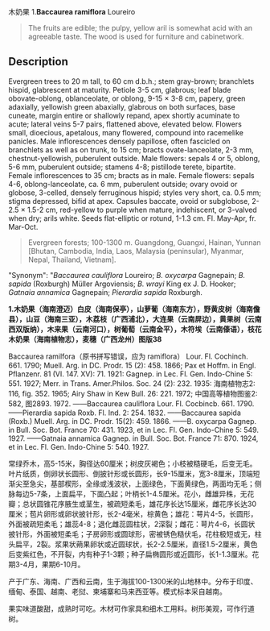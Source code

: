木奶果
1.**Baccaurea ramiflora** Loureiro

> The fruits are edible; the pulpy, yellow aril is somewhat acid with an agreeable taste. The wood is used for furniture and cabinetwork.


## Description
Evergreen trees to 20 m tall, to 60 cm d.b.h.; stem gray-brown; branchlets hispid, glabrescent at maturity. Petiole 3-5 cm, glabrous; leaf blade obovate-oblong, oblanceolate, or oblong, 9-15 × 3-8 cm, papery, green adaxially, yellowish green abaxially, glabrous on both surfaces, base cuneate, margin entire or shallowly repand, apex shortly acuminate to acute; lateral veins 5-7 pairs, flattened above, elevated below. Flowers small, dioecious, apetalous, many flowered, compound into racemelike panicles. Male inflorescences densely papillose, often fascicled on branchlets as well as on trunk, to 15 cm; bracts ovate-lanceolate, 2-3 mm, chestnut-yellowish, puberulent outside. Male flowers: sepals 4 or 5, oblong, 5-6 mm, puberulent outside; stamens 4-8; pistillode terete, bipartite. Female inflorescences to 35 cm; bracts as in male. Female flowers: sepals 4-6, oblong-lanceolate, ca. 6 mm, puberulent outside; ovary ovoid or globose, 3-celled, densely ferruginous hispid; styles very short, ca. 0.5 mm; stigma depressed, bifid at apex. Capsules baccate, ovoid or subglobose, 2-2.5 × 1.5-2 cm, red-yellow to purple when mature, indehiscent, or 3-valved when dry; arils white. Seeds flat-elliptic or rotund, 1-1.3 cm. Fl. May-Apr, fr. Mar-Oct.


> Evergreen forests; 100-1300 m. Guangdong, Guangxi, Hainan, Yunnan [Bhutan, Cambodia, India, Laos, Malaysia (peninsular), Myanmar, Nepal, Thailand, Vietnam].

  "Synonym": "*Baccaurea cauliflora* Loureiro; *B. oxycarpa* Gagnepain; *B. sapida* (Roxburgh) Müller Argoviensis; *B. wrayi* King ex J. D. Hooker; *Gatnaia annamica* Gagnepain; *Pierardia sapida* Roxburgh.

**1.木奶果（海南澄迈）白皮（海南保亭），山萝葡（海南东方），野黄皮树（海南儋县），山豆（海南三亚），木荔枝（广西浦北），大连果（云南屏边），黄果树（云南西双版纳），木来果（云南河口），树葡萄（云南金平），木符埃（云南傣语），枝花木奶果（海南植物志），麦穗（广西龙州）图版38**

Baccaurea ramilfora（原书拼写错误，应为 ramiflora） Lour. Fl. Cochinch. 661. 1790; Muell. Arg. in DC. Prodr. 15 (2): 458. 1866; Pax et Hoffm. in Engl. Pflanzenr. 81 (VI. 147. XV): 71. 1921: Gagnep. in Lec. Fl. Gen. Indo-Chine 5: 551. 1927; Merr. in Trans. Amer.Philos. Soc. 24 (2): 232. 1935: 海南植物志2: 116, fig. 352. 1965; Airy Shaw in Kew Bull. 26: 221. 1972; 中国高等植物图鉴2: 582, 图2893. 1972. ——Baccaurea cauliflora Lour. Fl. Cocbincb. 661. 1790. ——Pierardia sapida Roxb. Fl. Ind. 2: 254. 1832. ——Baccaurea sapida (Roxb.) Muell. Arg. in DC. Prodr. 15(2): 459. 1866. ——B. oxycarpa Gagnep. in Bull. Soc. Bot. France 70: 431. 1923, et in Lec. Fl. Gen. Indo-Chine 5: 549. 1927. ——Gatnaia annamica Gagnep. in Bull. Soc. Bot. France 71: 870. 1924, et in Lec. Fl. Gen. Indo-Chine 5: 540. 1927.

常绿乔木，高5-15米，胸径达60厘米；树皮灰褐色；小枝被糙硬毛，后变无毛。叶片纸质，倒卵状长圆形、倒披针形或长圆形，长9-15厘米，宽3-8厘米，顶端短渐尖至急尖，基部楔形，全缘或浅波状，上面绿色，下面黄绿色，两面均无毛；侧脉每边5-7条，上面扁平，下面凸起；叶柄长1-4.5厘米。花小，雌雄异株，无花瓣；总状圆锥花序腋生或茎生，被疏短柔毛，雄花序长达15厘米，雌花序长达30厘米；苞片卵形或卵状披针形，长2-4毫米，棕黄色；雄花：萼片4-5，长圆形，外面被疏短柔毛；雄蕊4-8；退化雌蕊圆柱状，2深裂；雌花：萼片4-6，长圆状披针形，外面被短柔毛；子房卵形或圆球形，密被锈色糙伏毛，花柱极短或无，柱头扁平，2裂。浆果状蒴果卵状或近圆球状，长2-2.5厘米，直径1.5-2厘米，黄色后变紫红色，不开裂，内有种子1-3颗；种子扁椭圆形或近圆形，长1-1.3厘米。花期3-4月，果期6-10月。

产于广东、海南、广西和云南，生于海拔100-1300米的山地林中。分布于印度、缅甸、泰国、越南、老挝、柬埔寨和马来西亚等。模式标本采自越南。

果实味道酸甜，成熟时可吃。木材可作家具和细木工用料。树形美观，可作行道树。
